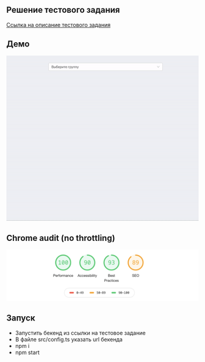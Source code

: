 ## Решение тестового задания

[Ссылка на описание тестового задания](https://github.com/potapovnikita/job-frontend-developer-test/blob/master/README.md)

## Демо

![](./demo/demo.gif)

## Chrome audit (no throttling)
![](./demo/audit.png)

## Запуск

- Запустить бекенд из ссылки на тестовое задание
- В файле src/config.ts указать url бекенда
- npm i
- npm start

